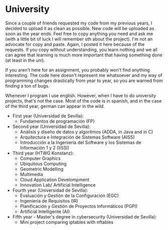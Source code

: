 # University

Since a couple of friends requested my code from my previous years, I decided to upload it as clean as possible. New code will be uploaded as soon as the year ends. Feel free to copy anything you need and ask me (with a little bit of luck I will remember sth about the project). I'm not an advocate for copy and paste. Again, I posted it here because of the requests. If you copy without understanding, you learn nothing and we all can agree that learning is much more important that having something done (at least in the uni).

If you aren't here for an assignment, you probably won't find anything interesting. The code here doesn't represent me whatsoever and my way of programming changes drastically from year to year, so you are warned from finding a ton of bugs.

Whenever I program I use english. However, when I have to do university projects, that's not the case. Most of the code is in spanish, and in the case of the third year, german can appear in the wild.

- First year (Universidad de Sevilla):
	+ Fundamentos de programación (FP)
- Second year (Universidad de Sevilla):
	+ Análisis y diseño de datos y algoritmos (ADDA, in Java and in C)
	+ Arquitectura e Integración de Sistemas Software (AISS)
	+ Introducción a la Ingeniería del Software y los Sistemas de Información 1 y 2 (IISSI)
- Third year (HTWG Konstanz):
	+ Computer Graphics
	+ Ubiquitous Computing
	+ Geometric Modelling
	+ Multimedia
	+ Cloud Application Develompment
	+ Innovation Lab/ Artificial Intelligence
- Fourth year (Universidad de Sevilla):
	+ Evaluación y Gestión de la Configuración (EGC) 
	+ Ingeniería de Requisitos (IR)
	+ Planificación y Gestión de Proyectos Informáticos (PGPI)
	+ Artificial Intelligente (AI)
- Fifth year - Master's degree in cybersecurity (Universidad de Sevilla):
	+ Mini project comparing iptables with nftables